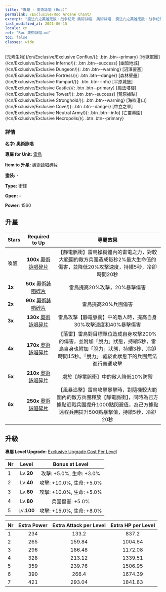 ```yaml
---
title: "專屬 - 奧術詠唱 (Roc)"
permalink: /Exclusive/Roc Arcane Chant/
excerpt: "魔法门之英雄无敌：战争纪元 奧術詠唱. 奧術詠唱. 魔法门之英雄无敌：战争纪元 專屬 奧術詠唱. 雷鳥 專屬."
last_modified_at: 2021-06-15
locale: cn
ref: "Roc 奧術詠唱.md"
toc: false
classes: wide
---
```

 [元素生物](/cn/Exclusive/Exclusive Conflux/){: .btn .btn--primary} [地獄軍團](/cn/Exclusive/Exclusive Inferno/){: .btn .btn--success} [幽暗地城](/cn/Exclusive/Exclusive Dungeon/){: .btn .btn--warning} [沼澤要塞](/cn/Exclusive/Exclusive Fortress/){: .btn .btn--danger} [森林壁壘](/cn/Exclusive/Exclusive Rampart/){: .btn .btn--info} [平原城堡](/cn/Exclusive/Exclusive Castle/){: .btn .btn--primary} [魔法塔樓](/cn/Exclusive/Exclusive Tower/){: .btn .btn--success} [荒原據點](/cn/Exclusive/Exclusive Stronghold/){: .btn .btn--warning} [海盜港口](/cn/Exclusive/Exclusive Cove/){: .btn .btn--danger} [中立之軍](/cn/Exclusive/Exclusive Neutral Army/){: .btn .btn--info} [亡靈墓園](/cn/Exclusive/Exclusive Necropolis/){: .btn .btn--primary} 

### 詳情
 **名字: 奧術詠唱** 

 **專屬 for Unit:** [雷鳥](/cn/units/Roc/) 

 **Item to 升星:** [奧術詠唱碎片](/cn/Items/con_915/)

 **塗裝:** -

 **Type:** 衝鋒

 **Open:** -

 **Power:** 1560

## 升星

  |     Stars    |  Required to Up | 專屬效果 |
  |:-------------|:---------------:|:---------------:|
  |  喚醒  | **100x** [奧術詠唱碎片](/cn/Items/con_915/) | 【靜電脈衝】雷鳥操縱體內的雷電之力，對較大範圍的敵方兵團造成每秒2%最大生命值的傷害，並降低20%攻擊速度，持續5秒，冷卻時間20秒 |
  | **1x** <i class="fas fa-star"/> | **50x** [奧術詠唱碎片](/cn/Items/con_915/) | 雷鳥提高20%攻擊，20%暴擊傷害 |
  | **2x** <i class="fas fa-star"/> | **90x** [奧術詠唱碎片](/cn/Items/con_915/) | 雷鳥提高20%兵團傷害 |
  | **3x** <i class="fas fa-star"/> | **130x** [奧術詠唱碎片](/cn/Items/con_915/) | 雷鳥攻擊【靜電脈衝】中的敵人時，提高自身30%攻擊速度和40%暴擊傷害 |
  | **4x** <i class="fas fa-star"/> | **170x** [奧術詠唱碎片](/cn/Items/con_915/) | 【落雷】雷鳥對目標單位造成自身攻擊200%的傷害，並附加「脫力」狀態，持續5秒，雷鳥自身也附加「脫力」狀態，持續3秒，冷卻時間15秒。「脫力」:處於此狀態下的兵團無法進行普通攻擊 |
  | **5x** <i class="fas fa-star"/> | **210x** [奧術詠唱碎片](/cn/Items/con_915/) | 處於【靜電脈衝】中的敵人降低10%防禦 |
  | **6x** <i class="fas fa-star"/> | **250x** [奧術詠唱碎片](/cn/Items/con_915/) | 【風暴追擊】雷鳥攻擊暴擊時，對隨機較大範圍內的敵方兵團釋放【靜電脈衝】，同時為己方據點近戰兵團提升1000點閃避值，為己方據點遠程兵團提升500點暴擊值，持續5秒，冷卻20秒 |


## 升級
 **專屬 Level Upgrade:** [Exclusive Upgrade Cost Per Level](/Exclusive/ExclusiveUpgradeCostPerLevel/)

  |  Nr  |   Level  | Bonus at Level |
  |:-----|:--------:|:--------------:|
  | 1 | Lv.**20** | 攻擊: +5.0%, 生命: +3.0% |
  | 2 | Lv.**40** | 攻擊: +10.0%, 生命: +5.0% |
  | 3 | Lv.**60** | 攻擊: +10.0%, 生命: +5.0% |
  | 4 | Lv.**80** | 兵團傷害: +5.0% |
  | 5 | Lv.**100** | 攻擊: +15.0%, 生命: +8.0% |


  |  Nr  |  Extra Power | Extra Attack per Level | Extra HP per Level |
  |:-----|:--------:|:--------:|:--------:|
  | 1 | 234 | 133.2 | 837.2 |
  | 2 | 265 | 159.84 | 1004.64 |
  | 3 | 296 | 186.48 | 1172.08 |
  | 4 | 328 | 213.12 | 1339.51 |
  | 5 | 359 | 239.76 | 1506.95 |
  | 6 | 390 | 266.4 | 1674.39 |
  | 7 | 421 | 293.04 | 1841.83 |


